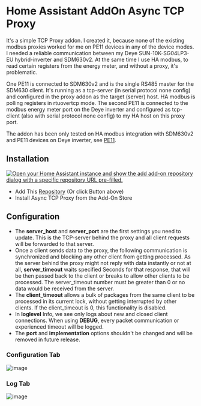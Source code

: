 # Home Assistant AddOn Async TCP Proxy

It's a simple TCP Proxy addon.
I created it, because none of the existing modbus proxies worked for me on PE11 devices in any of the device modes.
I needed a reliable communication between my Deye SUN-10K-SG04LP3-EU hybrid-inverter and SDM630v2.
At the same time I use HA modbus, to read certain registers from the energy meter, and without a proxy, it's problematic.

One PE11 is connected to SDM630v2 and is the single RS485 master for the SDM630 client. It's running as a tcp-server
(in serial protocol none config) and configured in the proxy addon as the target (server) host. HA modbus is polling
registers in rtuovertcp mode. The second PE11 is connected to the modbus energy meter port on the Deye inverter and configured
as tcp-client (also with serial protocol none config) to my HA host on this proxy port.

The addon has been only tested on HA modbus integration with SDM630v2 and PE11 devices on Deye inverter, see [PE11](http://www.hi-flying.com/pe11).

## Installation
[![Open your Home Assistant instance and show the add add-on repository dialog with a specific repository URL pre-filled.](https://my.home-assistant.io/badges/supervisor_add_addon_repository.svg)](https://my.home-assistant.io/redirect/supervisor_add_addon_repository/?repository_url=https%3A%2F%2Fgithub.com%2Fcosote%2Fha-async-tcp-proxy)
- Add This [Repository](https://my.home-assistant.io/redirect/supervisor_add_addon_repository/?repository_url=https%3A%2F%2Fgithub.com%2Fcosote%2Fha-async-tcp-proxy) (Or click Button above)
- Install Async TCP Proxy from the Add-On Store

## Configuration
- The **server_host** and **server_port** are the first settings you need to update. This is the TCP-server behind the proxy and all client requests will be forwarded to that server.
- Once a client sends data to the proxy, the following communication is synchronized and blocking any other client from getting processed. As the server behind the proxy might not reply with data instantly or not at all, **server_timeout** waits specified Seconds for that response, that will be then passed back to the client or breaks to allow other clients to be processed. The server_timeout number must be greater than 0 or no data would be received from the server.
- The **client_timeout** allows a bulk of packages from the same client to be processed in its current lock, without getting interrupted by other clients. If the client_timeout is 0, this functionality is disabled.
- In **loglevel** Info, we see only logs about new and closed client connections. When using **DEBUG**, every packet communication or experienced timeout will be logged.
- The **port** and **implementation** options shouldn't be changed and will be removed in future release.

### Configuration Tab
![image](https://github.com/cosote/ha-async-tcp-proxy/assets/15175818/e08214b3-c4a1-4817-b4c4-21c351ac7f77)

### Log Tab
![image](https://github.com/cosote/ha-async-tcp-proxy/assets/15175818/c325fd04-bff4-4b06-b136-ef436b5e854d)
